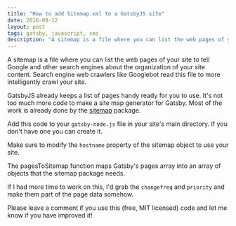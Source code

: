```yaml
---
title: "How to add Sitemap.xml to a GatsbyJS site"
date: 2016-09-12
layout: post
tags: gatsby, javascript, seo
description: "A sitemap is a file where you can list the web pages of your site to tell Google and other search engines about the organization of your site content. Search engine web crawlers like Googlebot read this file to more intelligently crawl your site."
---
```

A sitemap is a file where you can list the web pages of your site to tell Google and other search engines about the organization of your site content. Search engine web crawlers like Googlebot read this file to more intelligently crawl your site.

GatsbyJS already keeps a list of pages handy ready for you to use. It's not too much more code to make a site map generator for Gatsby. Most of the work is already done by the [sitemap](https://www.npmjs.com/package/sitemap) package.

Add this code to your `gatsby-node.js` file in your site's main directory. If you don't have one you can create it.

<script src="https://gist.github.com/ivanoats/8d01d9e934fdc17bae9090147f1e799b.js"></script>

Make sure to modify the `hostname` property of the sitemap object to use your site. 

The pagesToSitemap function maps Gatsby's pages array into an array of objects that the sitemap package needs. 

If I had more time to work on this, I'd grab the `changefreq` and `priority` and make them part of the page data somehow. 

Please leave a comment if you use this (free, MIT licensed) code and let me know if you have improved it!